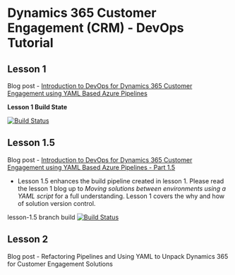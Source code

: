 # Dynamics 365 Customer Engagement (CRM) - DevOps Tutorial

## Lesson 1
Blog post - [Introduction to DevOps for Dynamics 365 Customer Engagement using YAML Based Azure Pipelines](https://blogs.msdn.microsoft.com/crminthefield/2019/02/27/introduction-to-devops-for-dynamics-365-customer-engagement-using-yaml-based-azure-pipelines/)


**Lesson 1 Build State**

[![Build Status](https://sudosandwich.visualstudio.com/D365-CE-DevOps-Tutorial/_apis/build/status/D365-CE-DevOps-Tutorial?branchName=master)](https://sudosandwich.visualstudio.com/D365-CE-DevOps-Tutorial/_build/latest?definitionId=7&branchName=master)

## Lesson 1.5
Blog post - [Introduction to DevOps for Dynamics 365 Customer Engagement using YAML Based Azure Pipelines - Part 1.5](https://community.dynamics.com/crm/b/crminthefield/archive/2019/05/09/introduction-to-devops-for-dynamics-365-customer-engagement-using-yaml-based-azure-pipelines-part-1-5)
* Lesson 1.5 enhances the build pipeline created in lesson 1. Please read the lesson 1 blog up to *Moving solutions between environments using a YAML script* for a full understanding. Lesson 1 covers the why and how of solution version control.

lesson-1.5 branch build [![Build Status](https://dev.azure.com/dyn-365-ce-devops-tutorial/DevOps%20for%20Dynamics%20365%20CE/_apis/build/status/microsoft-d365-ce-pfe-devops.D365-CE-DevOps-Tutorial?branchName=lesson-1.5)](https://dev.azure.com/dyn-365-ce-devops-tutorial/DevOps%20for%20Dynamics%20365%20CE/_build/latest?definitionId=1?branchName=lesson-1.5)

## Lesson 2
Blog post - Refactoring Pipelines and Using YAML to Unpack Dynamics 365 for Customer Engagement Solutions
